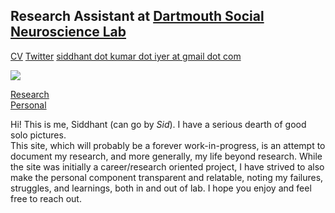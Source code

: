 ## Research Assistant at [Dartmouth Social Neuroscience Lab](http://www.dartmouth-socialneurolab.com)
[CV](https://drive.google.com/file/d/1re4ELCf2sCyWzUF3h9sbAehXcIgBKgx4/view?usp=sharing) [Twitter](https://twitter.com/SiddhantIyer6) [siddhant dot kumar dot iyer at gmail dot com](mailto:siddhant.kumar.iyer@gmail.com)

![](images/sid.jpg)

[Research](Research.md)  
[Personal](Personal.md)

Hi! This is me, Siddhant (can go by _Sid_). I have a serious dearth of good solo pictures.  
This site, which will probably be a forever work-in-progress, is an attempt to document my research, and more generally, my life beyond research. While the site was initially a career/research oriented project, I have strived to also make the personal component transparent and relatable, noting my failures, struggles, and learnings, both in and out of lab. I hope you enjoy and feel free to reach out.
